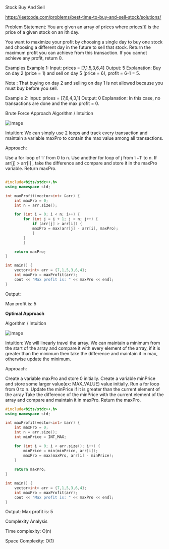Stock Buy And Sell


https://leetcode.com/problems/best-time-to-buy-and-sell-stock/solutions/

Problem Statement: You are given an array of prices where prices[i] is the price of a given stock on an ith day.

You want to maximize your profit by choosing a single day to buy one stock and choosing a different day in the future to sell that stock. Return the maximum profit you can achieve from this transaction. If you cannot achieve any profit, return 0.

Examples
Example 1:
Input:
 prices = [7,1,5,3,6,4]
Output:
 5
Explanation:
 Buy on day 2 (price = 1) and 
sell on day 5 (price = 6), profit = 6-1 = 5.

Note
: That buying on day 2 and selling on day 1 
is not allowed because you must buy before 
you sell.

Example 2:
Input:
 prices = [7,6,4,3,1]
Output:
 0
Explanation:
 In this case, no transactions are 
done and the max profit = 0.



Brute Force Approach
Algorithm / Intuition

![image](https://github.com/user-attachments/assets/fbfcef94-d711-4357-96f5-bcf16010951f)

Intuition: We can simply use 2 loops and track every transaction and maintain a variable maxPro to contain the max value among all transactions.

Approach: 

Use a for loop of ‘i’ from 0 to n.
Use another for loop of j from ‘i+1’ to n.
If arr[j] > arr[i] , take the difference and compare  and store it in the maxPro variable.
Return maxPro.


```cpp

#include<bits/stdc++.h>
using namespace std;

int maxProfit(vector<int> &arr) {
    int maxPro = 0;
    int n = arr.size();

    for (int i = 0; i < n; i++) {
        for (int j = i + 1; j < n; j++) {
            if (arr[j] > arr[i]) {
            maxPro = max(arr[j] - arr[i], maxPro);
            }
        }
        }

    return maxPro;
}

int main() {
    vector<int> arr = {7,1,5,3,6,4};
    int maxPro = maxProfit(arr);
    cout << "Max profit is: " << maxPro << endl;
}
```

Output:

Max profit is: 5


**Optimal Approach**

Algorithm / Intuition

![image](https://github.com/user-attachments/assets/ad3f6853-2989-4bc2-ba92-04f6f566c315)


Intuition: We will linearly travel the array. We can maintain a minimum from the start of the array and compare it with every element of the array, if it is greater than the minimum then take the difference and maintain it in max, otherwise update the minimum.

Approach:



Create a variable maxPro and store 0 initially.
Create a variable minPrice and store some larger value(ex: MAX_VALUE) value initially.
Run a for loop from 0 to n.
Update the minPrice if it is greater than the current element of the array
Take the difference of the minPrice with the current element of the array and compare and maintain it in maxPro.
Return the maxPro.


```cpp
#include<bits/stdc++.h>
using namespace std;

int maxProfit(vector<int> &arr) {
    int maxPro = 0;
    int n = arr.size();
    int minPrice = INT_MAX;

    for (int i = 0; i < arr.size(); i++) {
        minPrice = min(minPrice, arr[i]);
        maxPro = max(maxPro, arr[i] - minPrice);
    }
    
    return maxPro;
}

int main() {
    vector<int> arr = {7,1,5,3,6,4};
    int maxPro = maxProfit(arr);
    cout << "Max profit is: " << maxPro << endl;
}
```

Output: Max profit is: 5

Complexity Analysis

Time complexity: O(n)

Space Complexity: O(1)
